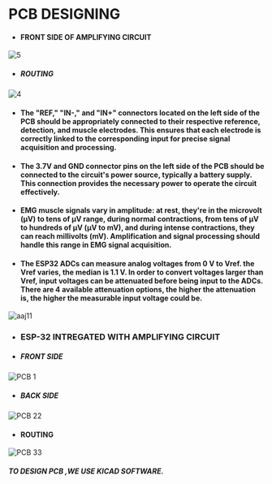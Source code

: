  # PCB DESIGNING


- #### FRONT SIDE OF AMPLIFYING CIRCUIT
![5](https://github.com/anuj-akotkar/EMG_armband/assets/142881764/369ab82d-9d62-4684-b055-73af755ac7d9)



- ##### ROUTING

![4](https://github.com/anuj-akotkar/EMG_armband/assets/142881764/94f1a58e-78a8-4aff-a28c-015e642e3655)

- #### The "REF," "IN-," and "IN+" connectors located on the left side of the PCB should be appropriately connected to their respective reference, detection, and muscle electrodes. This ensures that each electrode is correctly linked to the corresponding input for precise signal acquisition and processing.


- #### The 3.7V and GND connector pins on the left side of the PCB should be connected to the circuit's power source, typically a battery supply. This connection provides the necessary power to operate the circuit effectively.

- #### EMG muscle signals vary in amplitude: at rest, they're in the microvolt (µV) to tens of µV range, during normal contractions, from tens of µV to hundreds of µV (µV to mV), and during intense contractions, they can reach millivolts (mV). Amplification and signal processing should handle this range in EMG signal acquisition.

- #### The ESP32 ADCs can measure analog voltages from 0 V to Vref. the Vref varies, the median is 1.1 V. In order to convert voltages larger than Vref, input voltages can be attenuated before being input to the ADCs. There are 4 available attenuation options, the higher the attenuation is, the higher the measurable input voltage could be.

![aaj11](https://github.com/anuj-akotkar/EMG_armband/assets/142881764/ec010e59-6558-46d8-9f62-02c731cb0ef0)



- ### ESP-32 INTREGATED WITH AMPLIFYING CIRCUIT
 

- ##### FRONT SIDE 

![PCB 1](https://github.com/anuj-akotkar/EMG_armband/assets/142881764/5ae5bfeb-3d9a-4ff8-8014-8ce76c889157)

- ##### BACK SIDE
![PCB 22](https://github.com/anuj-akotkar/EMG_armband/assets/142881764/019d3fa1-b4b1-4f74-b5e9-c5bbf57d336c)


- #### ROUTING

![PCB 33](https://github.com/anuj-akotkar/EMG_armband/assets/142881764/65367758-304d-4888-98a7-cf505d569bae)

##### TO DESIGN PCB ,WE USE KICAD SOFTWARE.

